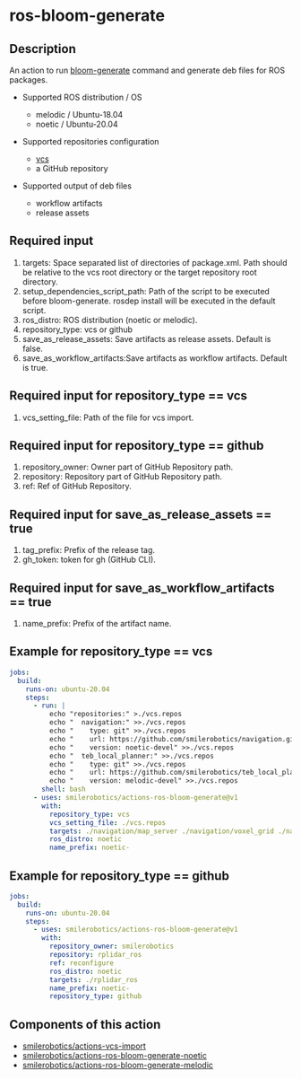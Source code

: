 # ros-bloom-generate

## Description

An action to run [bloom-generate](https://github.com/ros-infrastructure/bloom) command and generate deb files for ROS packages.

- Supported ROS distribution / OS
  - melodic / Ubuntu-18.04
  - noetic / Ubuntu-20.04

- Supported repositories configuration
  - [vcs](https://github.com/dirk-thomas/vcstool)
  - a GitHub repository

- Supported output of deb files
  - workflow artifacts
  - release assets

## Required input

1. targets: Space separated list of directories of package.xml. Path should be relative to the vcs root directory or the target repository root directory.
1. setup_dependencies_script_path: Path of the script to be executed before bloom-generate. rosdep install will be executed in the default script.
1. ros_distro: ROS distribution (noetic or melodic).
1. repository_type: vcs or github
1. save_as_release_assets: Save artifacts as release assets. Default is false.
1. save_as_workflow_artifacts:Save artifacts as workflow artifacts. Default is true.

## Required input for repository_type == vcs

1. vcs_setting_file: Path of the file for vcs import.

## Required input for repository_type == github

1. repository_owner: Owner part of GitHub Repository path.
1. repository: Repository part of GitHub Repository path.
1. ref: Ref of GitHub Repository.

## Required input for save_as_release_assets == true

1. tag_prefix: Prefix of the release tag.
1. gh_token: token for gh (GitHub CLI).

## Required input for save_as_workflow_artifacts == true

1. name_prefix: Prefix of the artifact name.

## Example for repository_type == vcs

```yaml
jobs:
  build:
    runs-on: ubuntu-20.04
    steps:
      - run: |
          echo "repositories:" >./vcs.repos
          echo "  navigation:" >>./vcs.repos
          echo "    type: git" >>./vcs.repos
          echo "    url: https://github.com/smilerobotics/navigation.git" >>./vcs.repos
          echo "    version: noetic-devel" >>./vcs.repos
          echo "  teb_local_planner:" >>./vcs.repos
          echo "    type: git" >>./vcs.repos
          echo "    url: https://github.com/smilerobotics/teb_local_planner" >>./vcs.repos
          echo "    version: melodic-devel" >>./vcs.repos
        shell: bash
      - uses: smilerobotics/actions-ros-bloom-generate@v1
        with:
          repository_type: vcs
          vcs_setting_file: ./vcs.repos
          targets: ./navigation/map_server ./navigation/voxel_grid ./navigation/costmap_2d ./navigation/nav_core ./navigation/navfn ./navigation/base_local_planner ./navigation/carrot_planner ./navigation/dwa_local_planner ./navigation/rotate_recovery ./navigation/fake_localization ./navigation/move_slow_and_clear ./navigation/clear_costmap_recovery ./navigation/global_planner ./navigation/amcl ./navigation/move_base ./navigation/navigation ./teb_local_planner
          ros_distro: noetic
          name_prefix: noetic-
```

## Example for repository_type == github

```yaml
jobs:
  build:
    runs-on: ubuntu-20.04
    steps:
      - uses: smilerobotics/actions-ros-bloom-generate@v1
        with:
          repository_owner: smilerobotics
          repository: rplidar_ros
          ref: reconfigure
          ros_distro: noetic
          targets: ./rplidar_ros
          name_prefix: noetic-
          repository_type: github
```

## Components of this action

- [smilerobotics/actions-vcs-import](https://github.com/smilerobotics/actions-vcs-import)
- [smilerobotics/actions-ros-bloom-generate-noetic](https://github.com/smilerobotics/actions-ros-bloom-generate-noetic)
- [smilerobotics/actions-ros-bloom-generate-melodic](https://github.com/smilerobotics/actions-ros-bloom-generate-melodic)
